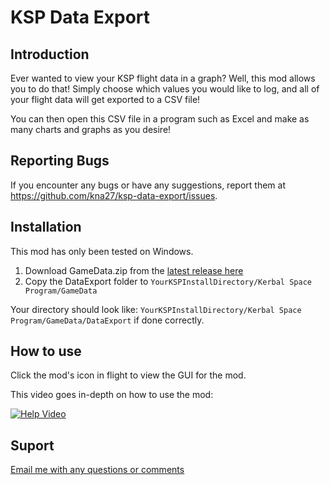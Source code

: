 # KSP Data Export

## Introduction

Ever wanted to view your KSP flight data in a graph? Well, this mod allows you to do that! Simply choose which values you would like to log, and all of your flight data will get exported to a CSV file!

You can then open this CSV file in a program such as Excel and make as many charts and graphs as you desire!

## Reporting Bugs

If you encounter any bugs or have any suggestions, report them at https://github.com/kna27/ksp-data-export/issues.

## Installation
This mod has only been tested on Windows.

1. Download GameData.zip from the [latest release here](https://github.com/kna27/ksp-data-export/releases/latest)
2. Copy the DataExport folder to `YourKSPInstallDirectory/Kerbal Space Program/GameData`

Your directory should look like: `YourKSPInstallDirectory/Kerbal Space Program/GameData/DataExport` if done correctly.

## How to use

Click the mod's icon in flight to view the GUI for the mod.

This video goes in-depth on how to use the mod:

[![Help Video](https://img.youtube.com/vi/3s2SctniVLM/0.jpg)](https://www.youtube.com/watch?v=3s2SctniVLM)

## Suport

[Email me with any questions or comments](mailto:krisharora27@gmail.com)
